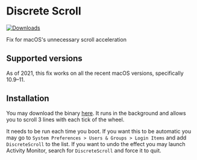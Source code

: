 # Discrete Scroll

[![Downloads](https://img.shields.io/github/downloads/emreyolcu/discrete-scroll/total.svg)](https://github.com/emreyolcu/discrete-scroll/releases)

Fix for macOS's unnecessary scroll acceleration

## Supported versions

As of 2021, this fix works on all the recent macOS versions, specifically 10.9–11.

## Installation

You may download the binary
[here](https://github.com/emreyolcu/discrete-scroll/releases/download/v0.1.1u/DiscreteScroll.zip). It
runs in the background and allows you to scroll 3 lines with each tick of the
wheel.

It needs to be run each time you boot. If you want this to be automatic you
may go to `System Preferences > Users & Groups > Login Items` and add
`DiscreteScroll` to the list. If you want to undo the effect you may launch
Activity Monitor, search for `DiscreteScroll` and force it to quit.
